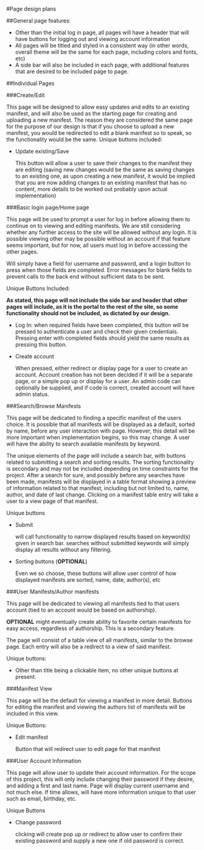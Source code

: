 #Page design plans

##General page features:
* Other than the initial log in page, all pages will have a header that will have buttons for logging out and viewing account information
* All pages will be titled and styled in a consistent way (in other words, overall theme will be the same for each page, including colors and fonts, etc)
* A side bar will also be included in each page, with additional features that are desired to be included page to page. 

##Individual Pages

###Create/Edit 

This page will be designed to allow easy updates and edits to an existing manifest, and will also be used as the starting page for creating and uploading a new manifest. The reason they are considered the same page for the purpose of our design is that if you choose to upload a new manifest, you would be redirected to edit a blank manifest so to speak, so the functionality would be the same. 
Unique buttons included: 

* Update existing/Save
	
	This button will allow a user to save their changes to the manifest they are editing (saving new changes would be the same as saving changes to an existing one, as upon creating a new manifest, it would be implied that you are now adding changes to an existing manifest that has no content, more details to be worked out probably upon actual implementation)

###Basic login page/Home page

This page will be used to prompt a user for log in before allowing them to continue on to viewing and editing manifests. We are still considering whether any further access to the site will be allowed without any login. It is possible viewing other may be possible without an account if that feature seems important, but for now, all users must log in before accessing the other pages. 

Will simply have a field for username and password, and a login button to press when those fields are completed. Error messages for blank fields to prevent calls to the back end without sufficient data to be sent. 

Unique Buttons Included:

**As stated, this page will not include the side bar and header that other pages will include, as it is the portal to the rest of the site, so some functionality should not be included, as dictated by our design.**

* Log In: when required fields have been completed, this button will be pressed to authenticate a user and check their given credentials. Pressing enter with completed fields should yield the same results as pressing this button. 

* Create account
	
	When pressed, either redirect or display page for a user to create an account. Account creation has not been decided if it will be a separate page, or a simple pop up or display for a user. An admin code can optionally be supplied, and if code is correct, created account will have admin status. 

###Search/Browse Manifests

This page will be dedicated to finding a specific manifest of the users choice. It is possible that all manifests will be displayed as a default, sorted by name, before any user interaction with page. However, this detail will be more important when implementation begins, so this may change. A user will have the ability to search available manifests by keyword.

The unique elements of the page will include a search bar, with buttons related to submitting a search and sorting results. The sorting functionality is secondary and may not be included depending on time constraints for the project. After a search for sure, and possibly before any searches have been made, manifests will be displayed in a table format showing a preview of information related to that manifest, including but not limited to, name, author, and date of last change. Clicking on a manifest table entry will take a user to a view page of that manifest. 

Unique buttons

* Submit 
	
	will call functionality to narrow displayed results based on keyword(s) given in search bar. searches without submitted keywords will simply display all results without any filtering. 
* Sorting buttons (**OPTIONAL**)
	
	Even we so choose, these buttons will allow user control of how displayed manifests are sorted, name, date, author(s), etc

###User Manifests/Author manifests 

This page will be dedicated to viewing all manifests tied to that users account (tied to an account would be based on authorship).

**OPTIONAL** might eventually create ability to favorite certain manifests for easy access, regardless of authorship. This is a secondary feature.

The page will consist of a table view of all manifests, similar to the browse page. Each entry will also be a redirect to a view of said manifest. 

Unique buttons:

* Other than title being a clickable item, no other unique buttons at present. 

###Manifest View

This page will be the default for viewing a manifest in more detail. Buttons for editing the manifest and viewing the authors list of manifests will be included in this view. 

Unique Buttons:

* Edit manifest
	
	Button that will redirect user to edit page for that manifest 

###User Account Information

This page will allow user to update their account information. For the scope of this project, this will only include changing their password if they desire, and adding a first and last name. Page will display current username and not much else. If time allows, will have more information unique to that user such as email, birthday, etc. 

Unique Buttons

* Change password

	clicking will create pop up or redirect to allow user to confirm their existing password and supply a new one if old password is correct. 
